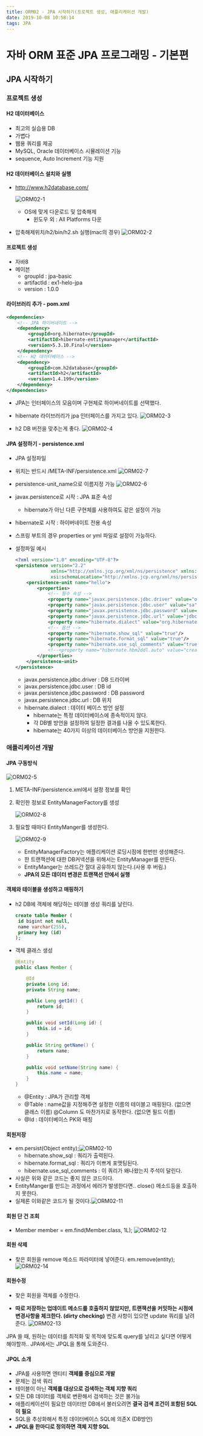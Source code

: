 ```yaml
---
title: ORM02 - JPA 시작하기(프로젝트 생성, 애플리케이션 개발)
date: 2019-10-08 10:58:14
tags: JPA
---
```

# 자바 ORM 표준 JPA 프로그래밍 - 기본편

## JPA 시작하기

### 프로젝트 생성

#### H2 데이터베이스
- 최고의 실습용 DB
- 가볍다
- 웹용 쿼리를 제공
- MySQL, Oracle 데이터베이스 시뮬레이션 기능
- sequence, Auto Increment 기능 지원

#### H2 데이터베이스 설치와 실행
- http://www.h2database.com/
 
  ![ORM02-1](images/jpa/ORM-JPA/ORM02-1.png)
  - OS에 맞게 다운로드 및 압축해제
    - 윈도우 외 : All Platforms 다운

- 압축해제위치/h2/bin/h2.sh 실행(mac의 경우)
  ![ORM02-2](images/jpa/ORM-JPA/ORM02-2.png)

#### 프로젝트 생성
- 자바8
- 메이븐
  - groupId : jpa-basic
  - artifactId : ex1-helo-jpa
  - version : 1.0.0

#### 라이브러리 추가 - pom.xml
```xml
<dependencies>
    <!-- JPA 하이버네이트 -->
    <dependency>
        <groupId>org.hibernate</groupId>
        <artifactId>hibernate-entitymanager</artifactId>
        <version>5.3.10.Final</version>
    </dependency>
    <!-- H2 데이터베이스 -->
    <dependency>
        <groupId>com.h2database</groupId>
        <artifactId>h2</artifactId>
        <version>1.4.199</version>
    </dependency>
</dependencies>
```

- JPA는 인터페이스의 모음이며 구현체로 하이버네이트를 선택했다.
- hibernate 라이브러리가 jpa 인터페이스를 가지고 있다.
  ![ORM02-3](images/jpa/ORM-JPA/ORM02-3.png)
  
- h2 DB 버전을 맞추는게 좋다. 
  ![ORM02-4](images/jpa/ORM-JPA/ORM02-4.png)

#### JPA 설정하기 - persistence.xml
- JPA 설정파일 
- 위치는 반드시 /META-INF/persistence.xml
  ![ORM02-7](images/jpa/ORM-JPA/ORM02-7.png)

- persistence-unit_name으로 이름지정 가능
  ![ORM02-6](images/jpa/ORM-JPA/ORM02-6.png)

- javax.persistence로 시작 : JPA 표준 속성
  - hibernate가 아닌 다른 구현체를 사용하여도 같은 설정이 가능

- hibernate로 시작 : 하이버네이트 전용 속성
- 스프링 부트의 경우 properties or yml 파일로 설정이 가능하다.
- 설정파일 예시
  ```xml
  <?xml version="1.0" encoding="UTF-8"?>
  <persistence version="2.2"
               xmlns="http://xmlns.jcp.org/xml/ns/persistence" xmlns:xsi="http://www.w3.org/2001/XMLSchema-instance"
               xsi:schemaLocation="http://xmlns.jcp.org/xml/ns/persistence http://xmlns.jcp.org/xml/ns/persistence/persistence_2_2.xsd">
      <persistence-unit name="hello">
          <properties>
              <!-- 필수 속성 -->
              <property name="javax.persistence.jdbc.driver" value="org.h2.Driver"/>
              <property name="javax.persistence.jdbc.user" value="sa"/>
              <property name="javax.persistence.jdbc.password" value=""/>
              <property name="javax.persistence.jdbc.url" value="jdbc:h2:tcp://localhost/~/test"/>
              <property name="hibernate.dialect" value="org.hibernate.dialect.H2Dialect"/>
              <!-- 옵션 -->
              <property name="hibernate.show_sql" value="true"/>
              <property name="hibernate.format_sql" value="true"/>
              <property name="hibernate.use_sql_comments" value="true"/>
              <!--<property name="hibernate.hbm2ddl.auto" value="create" />-->
          </properties>
      </persistence-unit>
  </persistence>
  ```

  - javax.persistence.jdbc.driver : DB 드라이버
  - javax.persistence.jdbc.user : DB id
  - javax.persistence.jdbc.password : DB password
  - javax.persistence.jdbc.url : DB 위치
  - hibernate.dialect : 데이터 베이스 방언 설정
    - hibernate는 특정 데이터베이스에 종속적이지 않다.
    - 각 DB별 방언을 설정하여 일정한 결과를 나올 수 있도록한다.
    - hibernate는 40가지 이상의 데이터베이스 방언을 지원한다.

### 애플리케이션 개발

#### JPA 구동방식

![ORM02-5](images/jpa/ORM-JPA/ORM02-5.png)

1. META-INF/persistence.xml에서 설정 정보를 확인
2. 확인한 정보로 EntityManagerFactory를 생성

   ![ORM02-8](images/jpa/ORM-JPA/ORM02-8.png)

3. 필요할 때마다 EntityManger를 생성한다.

   ![ORM02-9](images/jpa/ORM-JPA/ORM02-9.png)
   - EntityManagerFactory는 애플리케이션 로딩시점에 한번만 생성해준다.
   - 한 트랜잭션에 대한 DB커넥션을 위해서는 EntityManager를 만든다.
   - EntityManger는 쓰레드간 절대 공유하지 않는다.(사용 후 버림.)
   - **JPA의 모든 데이터 변경은 트랜잭션 안에서 실행**

#### 객체와 테이블을 생성하고 매핑하기

- h2 DB에 객체에 해당하는 테이블 생성 쿼리를 날린다.
  ```sql
  create table Member (
   id bigint not null,
   name varchar(255),
   primary key (id)
  );
  ```

- 객체 클래스 생성
  ```java
  @Entity
  public class Member {
  
      @Id
      private Long id;
      private String name;
  
      public Long getId() {
          return id;
      }
  
      public void setId(Long id) {
          this.id = id;
      }
  
      public String getName() {
          return name;
      }
  
      public void setName(String name) {
          this.name = name;
      }
  }
  ```

  - @Entity : JPA가 관리할 객체
  - @Table : name값을 지정해주면 설정한 이름의 테이블고 매핑된다. (없으면 클래스 이름)
    @Column 도 마찬가지로 동작한다. (없으면 필드 이름)
  - @Id : 데이터베이스 PK와 매칭

#### 회원저장

- em.persist(Object entity);![ORM02-10](images/jpa/ORM-JPA/ORM02-10.png)
  - hibernate.show_sql : 쿼리가 출력된다.
  - hibernate.format_sql : 쿼리가 이쁘게 포맷팅된다.
  - hibernate.use_sql_comments : 이 쿼리가 왜나왔는지 주석이 달린다.
- 사실은 위와 같은 코드는 좋지 않은 코드이다.
- EntityManger를 만드는 과정에서 에러가 발생한다면.. close() 메소드등을 호출하지 못한다.
- 실제론 이와같은 코드가 될 것이다.![ORM02-11](images/jpa/ORM-JPA/ORM02-11.png)

#### 회원 단 건 조회

- Member member = em.find(Member.class, 1L);
  ![ORM02-12](images/jpa/ORM-JPA/ORM02-12.png)

#### 회원 삭제

- 찾은 회원을 remove 메소드 파라미터에 넣어준다.
  em.remove(entity);
  ![ORM02-14](images/jpa/ORM-JPA/ORM02-14.png)

#### 회원수정

- 찾은 회원을 객체를 수정한다.

- **따로 저장하는 업데이트 메소드를 호출하지 않았지만, 트랜잭션을 커밋하는 시점에 변경사항을 체크한다. (dirty checking)**
  변경 사항이 있으면 update 쿼리를 날려준다.
  ![ORM02-13](images/jpa/ORM-JPA/ORM02-13.png)

JPA 쓸 때, 원하는 데이터를 최적화 및 목적에 맞도록 query를 날리고 싶다면 어떻게 해야할까..
JPA에서는 JPQL을 통해 도와준다.

#### JPQL 소개

- JPA를 사용하면 엔티티 **객체를 중심으로 개발**
- 문제는 검색 쿼리
- 테이블이 아닌 **객체를 대상으로 검색하는 객체 지향 쿼리**
- 모든 DB 데이터를 객체로 변환해서 검색하는 것은 불가능
- 애플리케이션이 필요한 데이터만 DB에서 불러오려면 **결국 검색 조건이 포함된 SQL이 필요**
- SQL을 추상화해서 특정 데이터베이스 SQL에 의존X (DB방언)
- **JPQL을 한마디로 정의하면 객체 지향 SQL**
<br><br>